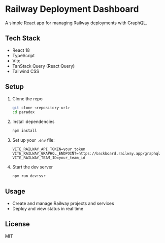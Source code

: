 # Railway Deployment Dashboard

A simple React app for managing Railway deployments with GraphQL.

## Tech Stack
- React 18
- TypeScript
- Vite
- TanStack Query (React Query)
- Tailwind CSS

## Setup
1. Clone the repo
   ```bash
   git clone <repository-url>
   cd paradox
   ```
2. Install dependencies
   ```bash
   npm install
   ```
3. Set up your `.env` file:
   ```env
   VITE_RAILWAY_API_TOKEN=your_token
   VITE_RAILWAY_GRAPHQL_ENDPOINT=https://backboard.railway.app/graphql/v2
   VITE_RAILWAY_TEAM_ID=your_team_id
   ```
4. Start the dev server
   ```bash
   npm run dev:ssr
   ```

## Usage
- Create and manage Railway projects and services
- Deploy and view status in real time

## License
MIT
